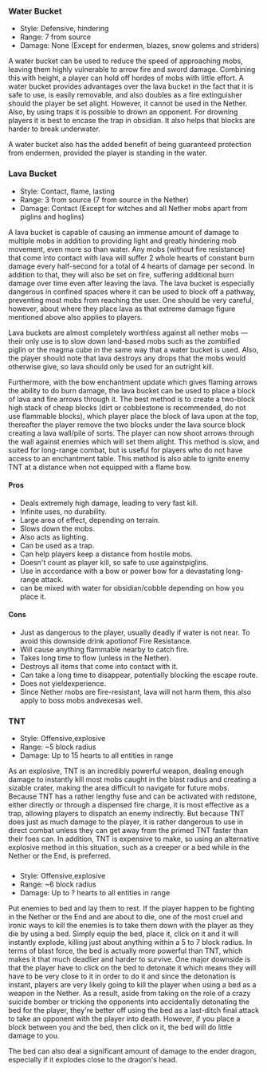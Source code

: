 ### Water Bucket
- Style: Defensive, hindering
- Range: 7 from source
- Damage: None (Except for endermen, blazes, snow golems and striders)

A water bucket can be used to reduce the speed of approaching mobs, leaving them highly vulnerable to arrow fire and sword damage. Combining this with height, a player can hold off hordes of mobs with little effort. A water bucket provides advantages over the lava bucket in the fact that it is safe to use, is easily removable, and also doubles as a fire extinguisher should the player be set alight. However, it cannot be used in the Nether. Also, by using traps it is possible to drown an opponent. For drowning players it is best to encase the trap in obsidian. It also helps that blocks are harder to break underwater.

A water bucket also has the added benefit of being guaranteed protection from endermen, provided the player is standing in the water.

### Lava Bucket
- Style: Contact, flame, lasting
- Range: 3 from source (7 from source in the Nether)
- Damage: Contact (Except for witches and all Nether mobs apart from piglins and hoglins)

A lava bucket is capable of causing an immense amount of damage to multiple mobs in addition to providing light and greatly hindering mob movement, even more so than water. Any mobs (without fire resistance) that come into contact with lava will suffer 2 whole hearts of constant burn damage every half-second for a total of 4 hearts of damage per second. In addition to that, they will also be set on fire, suffering additional burn damage over time even after leaving the lava. The lava bucket is especially dangerous in confined spaces where it can be used to block off a pathway, preventing most mobs from reaching the user. One should be very careful, however, about where they place lava as that extreme damage figure mentioned above also applies to players.

Lava buckets are almost completely worthless against all nether mobs — their only use is to slow down land-based mobs such as the zombified piglin or the magma cube in the same way that a water bucket is used. Also, the player should note that lava destroys any drops that the mobs would otherwise give, so lava should only be used for an outright kill.

Furthermore, with the bow enchantment update which gives flaming arrows the ability to do burn damage, the lava bucket can be used to place a block of lava and fire arrows through it. The best method is to create a two-block high stack of cheap blocks (dirt or cobblestone is recommended, do not use flammable blocks), which player place the block of lava upon at the top, thereafter the player remove the two blocks under the lava source block creating a lava wall/pile of sorts. The player can now shoot arrows through the wall against enemies which will set them alight. This method is slow, and suited for long-range combat, but is useful for players who do not have access to an enchantment table. This method is also able to ignite enemy TNT at a distance when not equipped with a flame bow.

#### Pros
- Deals extremely high damage, leading to very fast kill.
- Infinite uses, no durability.
- Large area of effect, depending on terrain.
- Slows down the mobs.
- Also acts as lighting.
- Can be used as a trap.
- Can help players keep a distance from hostile mobs.
- Doesn't count as player kill, so safe to use againstpiglins.
- Use in accordance with a bow or power bow for a devastating long-range attack.
- can be mixed with water for obsidian/cobble depending on how you place it.

#### Cons
- Just as dangerous to the player, usually deadly if water is not near. To avoid this downside drink apotionof Fire Resistance.
- Will cause anything flammable nearby to catch fire.
- Takes long time to flow (unless in the Nether).
- Destroys all items that come into contact with it.
- Can take a long time to disappear, potentially blocking the escape route.
- Does not yieldexperience.
- Since Nether mobs are fire-resistant, lava will not harm them, this also apply to boss mobs andvexesas well.

### TNT
- Style: Offensive,explosive
- Range: ~5 block radius
- Damage: Up to 15 hearts to all entities in range

As an explosive, TNT is an incredibly powerful weapon, dealing enough damage to instantly kill most mobs caught in the blast radius and creating a sizable crater, making the area difficult to navigate for future mobs. Because TNT has a rather lengthy fuse and can be activated with redstone, either directly or through a dispensed fire charge, it is most effective as a trap, allowing players to dispatch an enemy indirectly. But because TNT does just as much damage to the player, it is rather dangerous to use in direct combat unless they can get away from the primed TNT faster than their foes can. In addition, TNT is expensive to make, so using an alternative explosive method in this situation, such as a creeper or a bed while in the Nether or the End, is preferred.

### 
- Style: Offensive,explosive
- Range: ~6 block radius
- Damage: Up to ? hearts to all entities in range

Put enemies to bed and lay them to rest. If the player happen to be fighting in the Nether or the End and are about to die, one of the most cruel and ironic ways to kill the enemies is to take them down with the player as they die by using a bed. Simply equip the bed, place it, click on it and it will instantly explode, killing just about anything within a 5 to 7 block radius. In terms of blast force, the bed is actually more powerful than TNT, which makes it that much deadlier and harder to survive. One major downside is that the player have to click on the bed to detonate it which means they will have to be very close to it in order to do it and since the detonation is instant, players are very likely going to kill the player when using a bed as a weapon in the Nether. As a result, aside from taking on the role of a crazy suicide bomber or tricking the opponents into accidentally detonating the bed for the player, they're better off using the bed as a last-ditch final attack to take an opponent with the player into death. However, if you place a block between you and the bed, then click on it, the bed will do little damage to you. 

The bed can also deal a significant amount of damage to the ender dragon, especially if it explodes close to the dragon's head.

